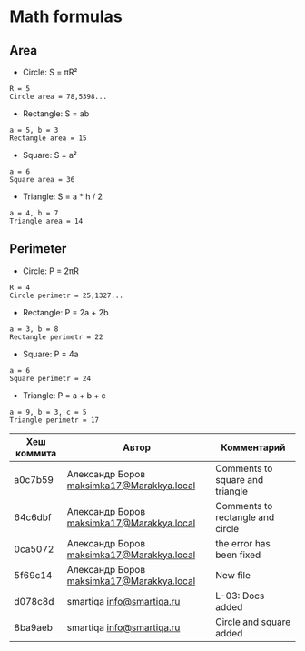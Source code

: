 # Math formulas
## Area
- Circle: S = πR²
```
R = 5 
Circle area = 78,5398...  
```
- Rectangle: S = ab
```
a = 5, b = 3
Rectangle area = 15
```
- Square: S = a²
```
a = 6
Square area = 36
```
- Triangle: S = a * h / 2
```
a = 4, b = 7
Triangle area = 14
```

## Perimeter
- Circle: P = 2πR
```
R = 4
Circle perimetr = 25,1327...
```
- Rectangle: P = 2a + 2b
```
a = 3, b = 8
Rectangle perimetr = 22
```
- Square: P = 4a
```
a = 6
Square perimetr = 24
```
- Triangle: P = a + b + c
```
a = 9, b = 3, c = 5
Triangle perimetr = 17
```
| Хеш коммита | Автор                                       | Комментарий                      |
|-------------|---------------------------------------------|----------------------------------|
| a0c7b59     | Александр Боров <maksimka17@Marakkya.local> | Comments to square and triangle  |
| 64c6dbf     | Александр Боров <maksimka17@Marakkya.local> | Comments to rectangle and circle |
| 0ca5072     | Александр Боров <maksimka17@Marakkya.local> | the error has been fixed         |
| 5f69c14     | Александр Боров <maksimka17@Marakkya.local> | New file                         |
| d078c8d     | smartiqa <info@smartiqa.ru>                 | L-03: Docs added                 |
| 8ba9aeb     | smartiqa <info@smartiqa.ru>                 | Circle and square added          |